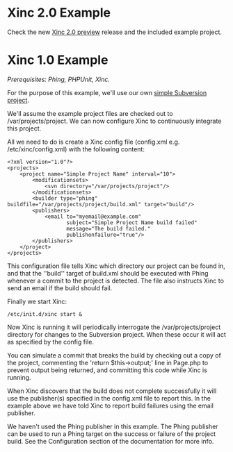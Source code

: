 # Xinc 2.0 Example #

Check the new [Xinc 2.0 preview](http://xinc.googlecode.com/files/xinc-2.0-pre.tar.gz) release and the included example project.

# Xinc 1.0 Example #

_Prerequisites: Phing, PHPUnit, Xinc._

For the purpose of this example, we'll use our own [simple Subversion project](SimpleSubversionProject.md).

We'll assume the example project files are checked out to /var/projects/project.  We can now configure Xinc to continuously integrate this project.

All we need to do is create a Xinc config file (config.xml e.g. /etc/xinc/config.xml) with the following content:

```
<?xml version="1.0"?>
<projects>
    <project name="Simple Project Name" interval="10">
        <modificationsets>
            <svn directory="/var/projects/project"/>
        </modificationsets>
        <builder type="phing" buildfile="/var/projects/project/build.xml" target="build"/>
        <publishers>
            <email to="myemail@example.com" 
                   subject="Simple Project Name build failed"
                   message="The build failed."
                   publishonfailure="true"/>
        </publishers>
    </project>
</projects>
```

This configuration file tells Xinc which directory our project can be found in, and that the ''build'' target of build.xml should be executed with Phing whenever a commit to the project is detected.  The file also instructs Xinc to send an email if the build should fail.

Finally we start Xinc:

```
/etc/init.d/xinc start &
```

Now Xinc is running it will periodically interrogate the /var/projects/project directory for changes to the Subversion project.  When these occur it will act as specified by the config file.

You can simulate a commit that breaks the build by checking out a copy of the project, commenting the 'return $this->output;' line in Page.php to prevent output being returned, and committing this code while Xinc is running.

When Xinc discovers that the build does not complete successfully it will use the publisher(s) specified in the config.xml file to report this.  In the example above we have told Xinc to report build failures using the email publisher.

We haven't used the Phing publisher in this example.  The Phing publisher can be used to run a Phing target on the success or failure of the project build.  See the Configuration section of the documentation for more info.
